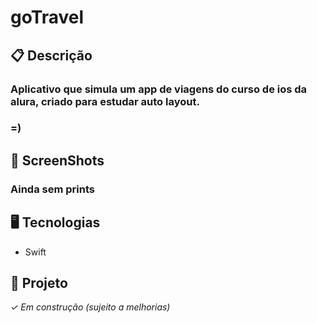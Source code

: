 # goTravel

## 📋 Descrição

### Aplicativo que simula um app de viagens do curso de ios da alura, criado para estudar auto layout.

### =)
## 📲 ScreenShots

### Ainda sem prints

## 🖥️ Tecnologias

- Swift

## 🎨 Projeto
*✓ Em construção (sujeito a melhorias)*
